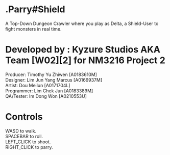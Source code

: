 # .Parry#Shield

A Top-Down Dungeon Crawler where you play as Delta, a Shield-User to fight monsters in real time. 

# Developed by : Kyzure Studios AKA Team [W02][2] for NM3216 Project 2
Producer: Timothy Yu Zhiwen [A0183610M]  
Designer: Lim Jun Yang Marcus [A0166937M]  
Artist: Dou Meilun [A0171704L]  
Programmer: Lim Chek Jun [A0183389M]  
QA/Tester: Im Dong Won [A0210553U]  

# Controls  

WASD to walk.  
SPACEBAR to roll.  
LEFT_CLICK to shoot.  
RIGHT_CLICK to parry.  
